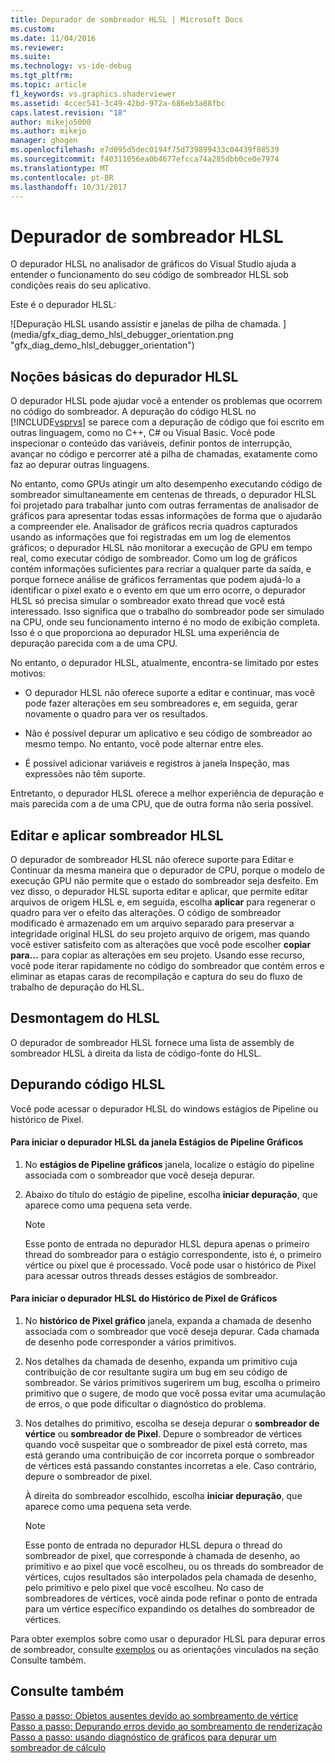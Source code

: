 ```yaml
---
title: Depurador de sombreador HLSL | Microsoft Docs
ms.custom: 
ms.date: 11/04/2016
ms.reviewer: 
ms.suite: 
ms.technology: vs-ide-debug
ms.tgt_pltfrm: 
ms.topic: article
f1_keywords: vs.graphics.shaderviewer
ms.assetid: 4ccec541-3c49-42bd-972a-686eb3a88fbc
caps.latest.revision: "18"
author: mikejo5000
ms.author: mikejo
manager: ghogen
ms.openlocfilehash: e7d095d5dec0194f75d739899433c04439f08539
ms.sourcegitcommit: f40311056ea0b4677efcca74a285dbb0ce0e7974
ms.translationtype: MT
ms.contentlocale: pt-BR
ms.lasthandoff: 10/31/2017
---
```

# <a name="hlsl-shader-debugger"></a>Depurador de sombreador HLSL
O depurador HLSL no analisador de gráficos do Visual Studio ajuda a entender o funcionamento do seu código de sombreador HLSL sob condições reais do seu aplicativo.  
  
 Este é o depurador HLSL:  
  
 ![Depuração HLSL usando assistir e janelas de pilha de chamada. ] (media/gfx_diag_demo_hlsl_debugger_orientation.png "gfx_diag_demo_hlsl_debugger_orientation")  
  
## <a name="understanding-the-hlsl-debugger"></a>Noções básicas do depurador HLSL  
 O depurador HLSL pode ajudar você a entender os problemas que ocorrem no código do sombreador. A depuração do código HLSL no [!INCLUDE[vsprvs](../../code-quality/includes/vsprvs_md.md)] se parece com a depuração de código que foi escrito em outras linguagem, como no C++, C# ou Visual Basic. Você pode inspecionar o conteúdo das variáveis, definir pontos de interrupção, avançar no código e percorrer até a pilha de chamadas, exatamente como faz ao depurar outras linguagens.  
  
 No entanto, como GPUs atingir um alto desempenho executando código de sombreador simultaneamente em centenas de threads, o depurador HLSL foi projetado para trabalhar junto com outras ferramentas de analisador de gráficos para apresentar todas essas informações de forma que o ajudarão a compreender ele. Analisador de gráficos recria quadros capturados usando as informações que foi registradas em um log de elementos gráficos; o depurador HLSL não monitorar a execução de GPU em tempo real, como executar código de sombreador. Como um log de gráficos contém informações suficientes para recriar a qualquer parte da saída, e porque fornece análise de gráficos ferramentas que podem ajudá-lo a identificar o pixel exato e o evento em que um erro ocorre, o depurador HLSL só precisa simular o sombreador exato thread que você está interessado. Isso significa que o trabalho do sombreador pode ser simulado na CPU, onde seu funcionamento interno é no modo de exibição completa. Isso é o que proporciona ao depurador HLSL uma experiência de depuração parecida com a de uma CPU.  
  
 No entanto, o depurador HLSL, atualmente, encontra-se limitado por estes motivos:  
  
-   O depurador HLSL não oferece suporte a editar e continuar, mas você pode fazer alterações em seu sombreadores e, em seguida, gerar novamente o quadro para ver os resultados.  
  
-   Não é possível depurar um aplicativo e seu código de sombreador ao mesmo tempo. No entanto, você pode alternar entre eles.  
  
-   É possível adicionar variáveis e registros à janela Inspeção, mas expressões não têm suporte.  
  
 Entretanto, o depurador HLSL oferece a melhor experiência de depuração e mais parecida com a de uma CPU, que de outra forma não seria possível.  
  
## <a name="hlsl-shader-edit--apply"></a>Editar e aplicar sombreador HLSL  
 O depurador de sombreador HLSL não oferece suporte para Editar e Continuar da mesma maneira que o depurador de CPU, porque o modelo de execução GPU não permite que o estado do sombreador seja desfeito. Em vez disso, o depurador HLSL suporta editar e aplicar, que permite editar arquivos de origem HLSL e, em seguida, escolha **aplicar** para regenerar o quadro para ver o efeito das alterações. O código de sombreador modificado é armazenado em um arquivo separado para preservar a integridade original HLSL do seu projeto arquivo de origem, mas quando você estiver satisfeito com as alterações que você pode escolher **copiar para...**  para copiar as alterações em seu projeto. Usando esse recurso, você pode iterar rapidamente no código do sombreador que contém erros e eliminar as etapas caras de recompilação e captura do seu do fluxo de trabalho de depuração do HLSL.  
  
## <a name="hlsl-disassembly"></a>Desmontagem do HLSL  
 O depurador de sombreador HLSL fornece uma lista de assembly de sombreador HLSL à direita da lista de código-fonte do HLSL.  
  
## <a name="debugging-hlsl-code"></a>Depurando código HLSL  
 Você pode acessar o depurador HLSL do windows estágios de Pipeline ou histórico de Pixel.  
  
#### <a name="to-start-the-hlsl-debugger-from-the-graphics-pipeline-stages-window"></a>Para iniciar o depurador HLSL da janela Estágios de Pipeline Gráficos  
  
1.  No **estágios de Pipeline gráficos** janela, localize o estágio do pipeline associada com o sombreador que você deseja depurar.  
  
2.  Abaixo do título do estágio de pipeline, escolha **iniciar depuração**, que aparece como uma pequena seta verde.  
  
    > [!NOTE]
    >  Esse ponto de entrada no depurador HLSL depura apenas o primeiro thread do sombreador para o estágio correspondente, isto é, o primeiro vértice ou pixel que é processado. Você pode usar o histórico de Pixel para acessar outros threads desses estágios de sombreador.  
  
#### <a name="to-start-the-hlsl-debugger-from-the-graphics-pixel-history"></a>Para iniciar o depurador HLSL do Histórico de Pixel de Gráficos  
  
1.  No **histórico de Pixel gráfico** janela, expanda a chamada de desenho associada com o sombreador que você deseja depurar. Cada chamada de desenho pode corresponder a vários primitivos.  
  
2.  Nos detalhes da chamada de desenho, expanda um primitivo cuja contribuição de cor resultante sugira um bug em seu código de sombreador. Se vários primitivos sugerirem um bug, escolha o primeiro primitivo que o sugere, de modo que você possa evitar uma acumulação de erros, o que pode dificultar o diagnóstico do problema.  
  
3.  Nos detalhes do primitivo, escolha se deseja depurar o **sombreador de vértice** ou **sombreador de Pixel**. Depure o sombreador de vértices quando você suspeitar que o sombreador de pixel está correto, mas está gerando uma contribuição de cor incorreta porque o sombreador de vértices está passando constantes incorretas a ele. Caso contrário, depure o sombreador de pixel.  
  
     À direita do sombreador escolhido, escolha **iniciar depuração**, que aparece como uma pequena seta verde.  
  
    > [!NOTE]
    >  Esse ponto de entrada no depurador HLSL depura o thread do sombreador de pixel, que corresponde à chamada de desenho, ao primitivo e ao pixel que você escolheu, ou os threads do sombreador de vértices, cujos resultados são interpolados pela chamada de desenho, pelo primitivo e pelo pixel que você escolheu. No caso de sombreadores de vértices, você ainda pode refinar o ponto de entrada para um vértice específico expandindo os detalhes do sombreador de vértices.  
  
 Para obter exemplos sobre como usar o depurador HLSL para depurar erros de sombreador, consulte [exemplos](graphics-diagnostics-examples.md) ou as orientações vinculados na seção Consulte também.  
  
## <a name="see-also"></a>Consulte também  
 [Passo a passo: Objetos ausentes devido ao sombreamento de vértice](walkthrough-missing-objects-due-to-vertex-shading.md)   
 [Passo a passo: Depurando erros devido ao sombreamento de renderização](walkthrough-debugging-rendering-errors-due-to-shading.md)   
 [Passo a passo: usando diagnóstico de gráficos para depurar um sombreador de cálculo](walkthrough-using-graphics-diagnostics-to-debug-a-compute-shader.md)